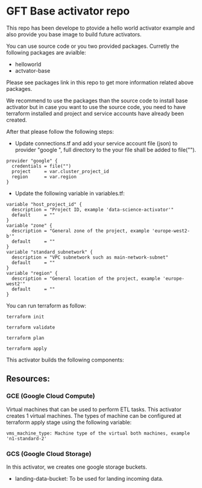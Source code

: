 
# GFT Base activator repo

This repo has been develope to ptovide a hello world activator example and also provide you base image to build future activators.

You can use source code or you two provided packages. Curretly the following packages are avialble:

* helloworld
* actvator-base

Please see packages link in this repo to get more information related above
 packages.

We recommend to use the packages than the source code to install base
 activator but in case you want to use the source code, 
  you need to have terraform installed and project and service accounts have
   already been created.

After that please follow the following steps:

* Update connections.tf and add your service account file (json) to provider "google
", full directory to the your file shall be added to file("").
```hcl-terraform
provider "google" {
  credentials = file("")
  project     = var.cluster_project_id
  region      = var.region
}
```
* Update the following variable in variables.tf:
```hcl-terraform
variable "host_project_id" {
  description = "Project ID, example 'data-science-activator'"
  default     = ""
}
variable "zone" {
  description = "General zone of the project, example 'europe-west2-b'"
  default     = ""
}
variable "standard_subnetwork" {
  description = "VPC subnetwork such as main-network-subnet"
  default     = ""
}
variable "region" {
  description = "General location of the project, example 'europe-west2'"
  default     = ""
}
```

You can run terraform as follow:
```shell script
terraform init

terraform validate
 
terraform plan 

terraform apply
```

This activator builds the following components:
    
 
  
## Resources:
### GCE (Google Cloud Compute) 
Virtual machines that can be used to perform ETL tasks. This activator creates 1 virtual machines. The types of machine can be
 configured at terraform apply stage using the following variable:
 
 ```
 vms_machine_type: Machine type of the virtual both machines, example 'n1-standard-2'
 ``` 

### GCS (Google Cloud Storage)
In this activator, we creates one google storage buckets. 
 * landing-data-bucket: To be used for landing incoming data.
 
